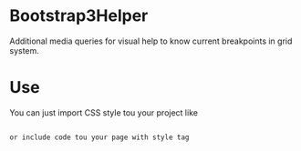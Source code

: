 # Bootstrap3Helper
Additional media queries for visual help to know current breakpoints in grid system.

# Use
You can just import CSS style tou your project like
``` <link href="./b3h.css" rel="stylesheet">

or include code tou your page with style tag